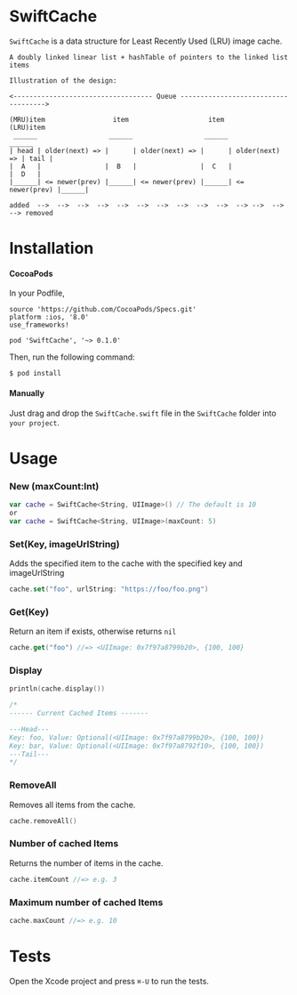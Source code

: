 # SwiftCache

  `SwiftCache` is a data structure for Least Recently Used (LRU) image cache. 
  
  ```
  A doubly linked linear list + hashTable of pointers to the linked list items  
  
  Illustration of the design:
 
  <----------------------------------- Queue ------------------------------------>
 
  (MRU)item                 item                    item                  (LRU)item 
   ______                  ______                  ______                  ______
  | head | older(next) => |      | older(next) => |      | older(next) => | tail |
  |  A   |                |  B   |                |  C   |                |  D   |
  |______| <= newer(prev) |______| <= newer(prev) |______| <= newer(prev) |______|
  
  added  -->  -->  -->  -->  -->  -->  -->  -->  -->  -->  --> -->  -->  --> removed
  ```

# Installation
#### CocoaPods
In your Podfile,
```
source 'https://github.com/CocoaPods/Specs.git'
platform :ios, '8.0'
use_frameworks!

pod 'SwiftCache', '~> 0.1.0'
```

Then, run the following command:

```
$ pod install
```

#### Manually
Just drag and drop the `SwiftCache.swift` file in the `SwiftCache` folder into `your project`.


# Usage

### New (maxCount:Int)

```swift
var cache = SwiftCache<String, UIImage>() // The default is 10
or 
var cache = SwiftCache<String, UIImage>(maxCount: 5)
```

### Set(Key, imageUrlString)
Adds the specified item to the cache with the specified key and imageUrlString
```swift 
cache.set("foo", urlString: "https://foo/foo.png")
```

### Get(Key)
Return an item if exists, otherwise returns `nil`
```swift 
cache.get("foo") //=> <UIImage: 0x7f97a8799b20>, {100, 100}
```

### Display

```swift 
println(cache.display()) 

/*
------ Current Cached Items ------- 

---Head--- 
Key: foo, Value: Optional(<UIImage: 0x7f97a8799b20>, {100, 100}) 
Key: bar, Value: Optional(<UIImage: 0x7f97a8792f10>, {100, 100}) 
---Tail--- 
*/
```

### RemoveAll
Removes all items from the cache.
```swift 
cache.removeAll()
```

### Number of cached Items
Returns the number of items in the cache.
```swift 
cache.itemCount //=> e.g. 3
```


### Maximum number of cached Items

```swift 
cache.maxCount //=> e.g. 10
```

# Tests
Open the Xcode project and press `⌘-U` to run the tests.



